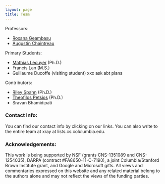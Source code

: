 ```yaml
---
layout: page
title: Team
---
```



Professors:

- [Roxana Geambasu](http://www.cs.columbia.edu/~roxana/)
- [Augustin Chaintreau](http://www.cs.columbia.edu/~augustin/)

Primary Students:

- [Mathias Lecuyer](http://www.cs.columbia.edu/~mathias/) (Ph.D.)
- Francis Lan (M.S.)
- Guillaume Ducoffe (visiting student) xxx ask abt plans

Contributors:

- [Riley Spahn](http://www.cs.columbia.edu/~riley/) (Ph.D.)
- [Theofilos Petsios](http://www.cs.columbia.edu/~theofilos/) (Ph.D.)
- Sravan Bhamidipati

### Contact Info:

You can find our contact info by clicking on our links.  You can also
write to the entire team at xray at lists.cs.colulumbia.edu.

### Acknowledgements:

This work is being supported by NSF (grants CNS-1351089 and CNS-1254035),
DARPA (contract #FA8650-11-C-7190), a joint Columbia/Stanford Brown Institute
grant, and Google and Microsoft gifts.  All views and commentaries expressed
on this website and any related material belong to the authors alone
and may not reflect the views of the funding parties.

